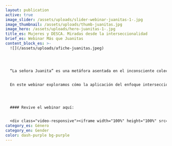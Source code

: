 ```yaml
---
layout: publication
active: true
image_slider: /assets/uploads/slider-webinar-juanitas-1-.jpg
image_thumbnail: /assets/uploads/thumb-juanitas.jpg
image_hero: /assets/uploads/hero-juanitas-1-.jpg
title_es: Mujeres y DESCA. Miradas desde la interseccionalidad
brief_es: Webinar Más que Juanitas
content_block_es: >-
  ![](/assets/uploads/afiche-juanitas.jpeg)




  “La señora Juanita” es una metáfora asentada en el inconsciente colectivo chileno. Representa una universalización de la experiencia política femenina en Chile, una imagen externa y machista de la mujer chilena sobre el que se construyen normas, políticas y programas de "ayuda social", y sobre la que muchas veces se centra el imaginario político de todos los sectores.


  En este webinar exploramos cómo la aplicación del enfoque interseccional nos exige deconstruir esta imagen para ampliar la visión y llegar a las experiencias de vida de mujeres diversas, complejas y diferentes.




  #### Revive el webinar aquí:


  <div class="video-responsive"><iframe width="100%" height="100%" src="https://www.youtube.com/embed/soOvuXmwsjM?rel=0&showinfo=0&autohide=1&modestbranding=1" title="YouTube video player" frameborder="0" allow="accelerometer; autoplay; clipboard-write; encrypted-media; gyroscope; picture-in-picture" allowfullscreen style="position:absolute; top:0; left: 0"></iframe></div>
category_es: Género
category_en: Gender
color: dash-purple bg-purple
---
```

